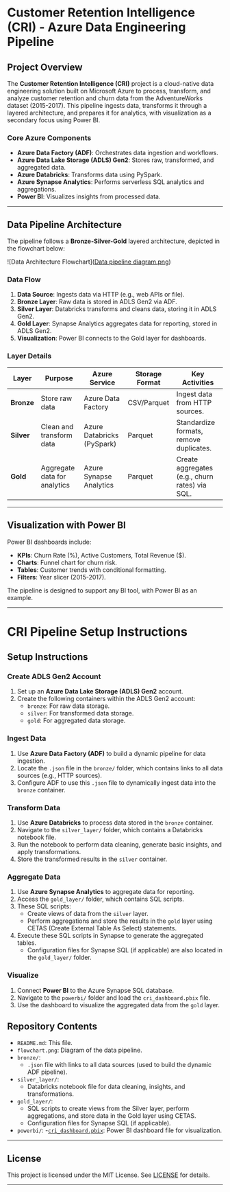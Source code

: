 # Customer Retention Intelligence (CRI) - Azure Data Engineering Pipeline

## Project Overview
The **Customer Retention Intelligence (CRI)** project is a cloud-native data engineering solution built on Microsoft Azure to process, transform, and analyze customer retention and churn data from the AdventureWorks dataset (2015-2017). This pipeline ingests data, transforms it through a layered architecture, and prepares it for analytics, with visualization as a secondary focus using Power BI.

### Core Azure Components
- **Azure Data Factory (ADF)**: Orchestrates data ingestion and workflows.
- **Azure Data Lake Storage (ADLS) Gen2**: Stores raw, transformed, and aggregated data.
- **Azure Databricks**: Transforms data using PySpark.
- **Azure Synapse Analytics**: Performs serverless SQL analytics and aggregations.
- **Power BI**: Visualizes insights from processed data.

---

## Data Pipeline Architecture
The pipeline follows a **Bronze-Silver-Gold** layered architecture, depicted in the flowchart below:

![Data Architecture Flowchart]([Data pipeline diagram.png](https://github.com/rjuzair/CPI-Azure-Data-Pipeline/blob/main/Data%20pipeline%20diagram.png))

### Data Flow
1. **Data Source**: Ingests data via HTTP (e.g., web APIs or file).
2. **Bronze Layer**: Raw data is stored in ADLS Gen2 via ADF.
3. **Silver Layer**: Databricks transforms and cleans data, storing it in ADLS Gen2.
4. **Gold Layer**: Synapse Analytics aggregates data for reporting, stored in ADLS Gen2.
5. **Visualization**: Power BI connects to the Gold layer for dashboards.

### Layer Details
| **Layer**       | **Purpose**                        | **Azure Service**         | **Storage Format** | **Key Activities**                              |
|-----------------|------------------------------------|---------------------------|--------------------|------------------------------------------------|
| **Bronze**      | Store raw data                     | Azure Data Factory        | CSV/Parquet        | Ingest data from HTTP sources.                 |
| **Silver**      | Clean and transform data           | Azure Databricks (PySpark)| Parquet            | Standardize formats, remove duplicates.        |
| **Gold**        | Aggregate data for analytics       | Azure Synapse Analytics   | Parquet            | Create aggregates (e.g., churn rates) via SQL. |

---

## Visualization with Power BI
Power BI dashboards include:
- **KPIs**: Churn Rate (%), Active Customers, Total Revenue ($).
- **Charts**: Funnel chart for churn risk.
- **Tables**: Customer trends with conditional formatting.
- **Filters**: Year slicer (2015-2017).

The pipeline is designed to support any BI tool, with Power BI as an example.

---

# CRI Pipeline Setup Instructions

## Setup Instructions

### Create ADLS Gen2 Account
1. Set up an **Azure Data Lake Storage (ADLS) Gen2** account.
2. Create the following containers within the ADLS Gen2 account:
   - `bronze`: For raw data storage.
   - `silver`: For transformed data storage.
   - `gold`: For aggregated data storage.

### Ingest Data
1. Use **Azure Data Factory (ADF)** to build a dynamic pipeline for data ingestion.
2. Locate the `.json` file in the `bronze/` folder, which contains links to all data sources (e.g., HTTP sources).
3. Configure ADF to use this `.json` file to dynamically ingest data into the `bronze` container.

### Transform Data
1. Use **Azure Databricks** to process data stored in the `bronze` container.
2. Navigate to the `silver_layer/` folder, which contains a Databricks notebook file.
3. Run the notebook to perform data cleaning, generate basic insights, and apply transformations.
4. Store the transformed results in the `silver` container.

### Aggregate Data
1. Use **Azure Synapse Analytics** to aggregate data for reporting.
2. Access the `gold_layer/` folder, which contains SQL scripts.
3. These SQL scripts:
   - Create views of data from the `silver` layer.
   - Perform aggregations and store the results in the `gold` layer using CETAS (Create External Table As Select) statements.
4. Execute these SQL scripts in Synapse to generate the aggregated tables.
   - Configuration files for Synapse SQL (if applicable) are also located in the `gold_layer/` folder.

### Visualize
1. Connect **Power BI** to the Azure Synapse SQL database.
2. Navigate to the `powerbi/` folder and load the `cri_dashboard.pbix` file.
3. Use the dashboard to visualize the aggregated data from the `gold` layer.

## Repository Contents
- `README.md`: This file.
- `flowchart.png`: Diagram of the data pipeline.
- `bronze/`:
  - `.json` file with links to all data sources (used to build the dynamic ADF pipeline).
- `silver_layer/`:
  - Databricks notebook file for data cleaning, insights, and transformations.
- `gold_layer/`:
  - SQL scripts to create views from the Silver layer, perform aggregations, and store data in the Gold layer using CETAS.
  - Configuration files for Synapse SQL (if applicable).
- `powerbi/`:
  -[`cri_dashboard.pbix`](https://app.powerbi.com/links/rOGhz2xjUn?ctid=913f18ec-7f26-4c5f-a816-784fe9a58edd&pbi_source=linkShare): Power BI dashboard file for visualization.

---

## License
This project is licensed under the MIT License. See [LICENSE](LICENSE) for details.

---
